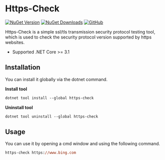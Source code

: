 # Https-Check

[![NuGet Version](http://img.shields.io/nuget/v/https-check)](https://www.nuget.org/packages/https-check) [![NuGet Downloads](https://img.shields.io/nuget/dt/https-check)](https://www.nuget.org/packages/https-check) [![GitHub](https://img.shields.io/github/license/itsvse/https-check)](https://img.shields.io/github/license/itsvse/https-check)

Https-Check is a simple ssl/tls transmission security protocol testing tool, which is used to check the security protocol version supported by https websites.

- Supported .NET Core >= 3.1

Installation
-----------------

You can install it globally via the dotnet command.

**Install tool**

```ps
dotnet tool install --global https-check
```

**Uninstall tool**

```ps
dotnet tool uninstall --global https-check
```

Usage
-----------------

You can use it by opening a cmd window and using the following command.

```ps
https-check https://www.bing.com
```